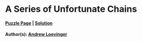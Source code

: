 # A Series of Unfortunate Chains

#### [Puzzle Page](2.5-p.pdf) | [Solution](2.5.pdf)
#### Author(s): [Andrew Loevinger](../../../../search.html?q=Andrew+Loevinger)

